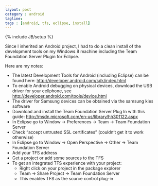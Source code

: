 ```yaml
---
layout: post
category : android
tagline: 
tags : [android, tfs, eclipse, install]
---
```

{% include JB/setup %}

Since I inherited an Android project, I had to do a clean install of the development tools on my Windows 8 machine including the Team Foundation Server Plugin for Eclipse.

Here are my notes:

- The latest Development Tools for Android (including Eclipse) can be found here: http://developer.android.com/sdk/index.html
- To enable Android debugging on physical devices, download the USB driver for your cellphone, see http://developer.android.com/tools/device.html
- The driver for Samsung devices can be obtained via the samsung kies software
- Download and install the Team Foundation Server Plug In with this guide: http://msdn.microsoft.com/en-us/library/hh301122.aspx
- In Eclipse go to Window -> Preferences -> Team -> Team Foundation Server
- Check “accept untrusted SSL certificates” (couldn’t get it to work otherwise)
- In Eclipse go to Window -> Open Perspective -> Other -> Team Foundation Server
- Add your TFS address
- Get a project or add some sources to the TFS
- To get an integrated TFS experience with your project:
	- Right click on your project in the package explorer
	- Team -> Share Project -> Team Foundation Server
	- This enables TFS as the source control plug-in



